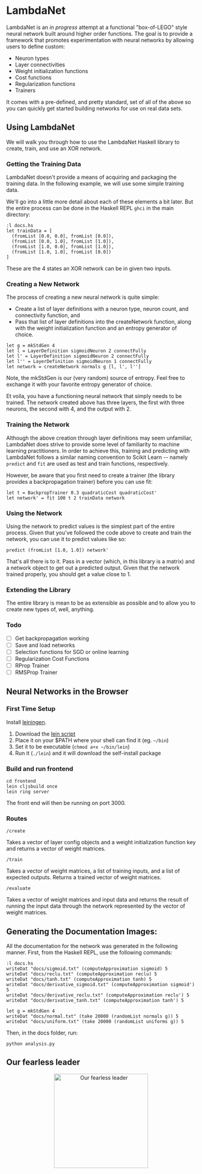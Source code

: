 LambdaNet
=====

LambdaNet is an _in progress_ attempt at a functional "box-of-LEGO" style neural network built around higher order
functions. The goal is to provide a framework that promotes experimentation with neural networks by
allowing users to define custom:
  - Neuron types
  - Layer connectivities
  - Weight initialization functions
  - Cost functions
  - Regularization functions
  - Trainers

It comes with a pre-defined, and pretty standard, set of all of the above so you can quickly get
started building networks for use on real data sets.

## Using LambdaNet

We will walk you through how to use the LambdaNet Haskell library to create, train, and use an XOR network.

### Getting the Training Data

LambdaNet doesn't provide a means of acquiring and packaging the training data. In the following example, we will use some simple training data.

We'll go into a little more detail about each of these elements a bit later. But the entire process can be done in the Haskell REPL ```ghci``` in the main directory:

```
:l docs.hs
let trainData = [
  (fromList [0.0, 0.0], fromList [0.0]),
  (fromList [0.0, 1.0], fromList [1.0]),
  (fromList [1.0, 0.0], fromList [1.0]),
  (fromList [1.0, 1.0], fromList [0.0])
]
```

These are the 4 states an XOR network can be in given two inputs.

### Creating a New Network

The process of creating a new neural network is quite simple:
  - Create a list of layer definitions with a neuron type, neuron count, and connectivity function, and
  - Pass that list of layer definitions into the createNetwork function, along with the weight initialization function and an entropy generator of choice.

```
let g = mkStdGen 4
let l = LayerDefinition sigmoidNeuron 2 connectFully
let l' = LayerDefinition sigmoidNeuron 2 connectFully
let l'' = LayerDefinition sigmoidNeuron 1 connectFully
let network = createNetwork normals g [l, l', l'']
```

Note, the mkStdGen is our (very random) source of entropy. Feel free to exchange it with your favorite entropy
generator of choice.

Et voila, you have a functioning neural network that simply needs to be trained. The network created above has three layers, the first
with three neurons, the second with 4, and the output with 2.

### Training the Network

Although the above creation through layer definitions may seem unfamiliar, LambdaNet does strive to provide some level of familiarity to machine learning practitioners. In order to achieve this, training and predicting with LambdaNet follows a similar naming convention to Scikit Learn -- namely `predict` and `fit` are used as test and train functions, respectively.

However, be aware that you first need to create a trainer (the library provides a backpropagation trainer) before you can use fit:

```
let t = BackpropTrainer 0.3 quadraticCost quadraticCost'
let network' = fit 100 t 2 trainData network
```

### Using the Network

Using the network to predict values is the simplest part of the entire process. Given that you've followed the code above to create and train the network, you can use it to predict values like so:

```
predict (fromList [1.0, 1.0]) network'
```

That's all there is to it. Pass in a vector (which, in this library is a matrix) and a network object to get out a predicted output. Given that the network trained properly, you should get a value close to 1.

### Extending the Library

The entire library is mean to be as extensible as possible and to allow you to create new types of, well, anything.

### Todo

- [ ] Get backpropagation working
- [ ] Save and load networks
- [ ] Selection functions for SGD or online learning
- [ ] Regularization Cost Functions
- [ ] RProp Trainer
- [ ] RMSProp Trainer

## Neural Networks in the Browser

### First Time Setup

Install [leiningen](http://leiningen.org).
  1. Download the [lein script](https://raw.githubusercontent.com/technomancy/leiningen/stable/bin/lein)
  2. Place it on your $PATH where your shell can find it (eg. `~/bin`)
  3. Set it to be executable (`chmod a+x ~/bin/lein`)
  4. Run it (`./lein`) and it will download the self-install package

### Build and run frontend
```
cd frontend
lein cljsbuild once
lein ring server
```
The front end will then be running on port 3000.

### Routes
```
/create
```
Takes a vector of layer config objects and a weight initialization function key and returns a vector of weight matrices.

```
/train
```
Takes a vector of weight matrices, a list of training inputs, and a list of expected outputs. Returns a trained vector of weight matrices.

```
/evaluate
```
Takes a vector of weight matrices and input data and returns the result of running the input data through the network represented by the vector of weight matrices.

## Generating the Documentation Images:

All the documentation for the network was generated in the following manner. First, from the Haskell REPL, use the following commands:

```
:l docs.hs
writeDat "docs/sigmoid.txt" (computeApproximation sigmoid) 5
writeDat "docs/reclu.txt" (computeApproximation reclu) 5
writeDat "docs/tanh.txt" (computeApproximation tanh) 5
writeDat "docs/derivative_sigmoid.txt" (computeApproximation sigmoid') 5
writeDat "docs/derivative_reclu.txt" (computeApproximation reclu') 5
writeDat "docs/derivative_tanh.txt" (computeApproximation tanh') 5

let g = mkStdGen 4
writeDat "docs/normal.txt" (take 20000 (randomList normals g)) 5
writeDat "docs/uniform.txt" (take 20000 (randomList uniforms g)) 5
```

Then, in the docs folder, run:

```
python analysis.py
```

## Our fearless leader
<center>
  <img src="http://fc07.deviantart.net/fs71/f/2013/009/f/a/gabe_newell__the_hero_of_us_all_by_radulfgreyhammer-d5r0ecr.jpg?raw=true" alt="Our fearless leader" height="250"/>
</center>
